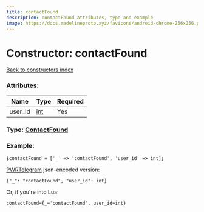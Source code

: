 ```yaml
---
title: contactFound
description: contactFound attributes, type and example
image: https://docs.madelineproto.xyz/favicons/android-chrome-256x256.png
---
```

# Constructor: contactFound  
[Back to constructors index](index.md)



### Attributes:

| Name     |    Type       | Required |
|----------|---------------|----------|
|user\_id|[int](../types/int.md) | Yes|



### Type: [ContactFound](../types/ContactFound.md)


### Example:

```
$contactFound = ['_' => 'contactFound', 'user_id' => int];
```  

[PWRTelegram](https://pwrtelegram.xyz) json-encoded version:

```
{"_": "contactFound", "user_id": int}
```


Or, if you're into Lua:  


```
contactFound={_='contactFound', user_id=int}

```


